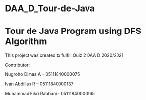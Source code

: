 # DAA_D_Tour-de-Java

# Tour de Java Program using DFS Algorithm

This project was created to fulfill Quiz 2 DAA D 2020/2021

Contributor :

Nugroho Dimas A – 05111840000075

Ivan Abdillah R – 05111840000137

Muhammad Fikri Rabbani - 05111840000165
